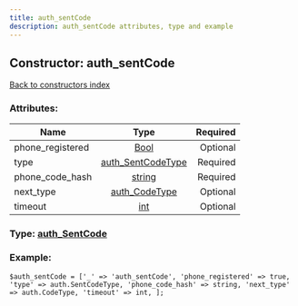 ```yaml
---
title: auth_sentCode
description: auth_sentCode attributes, type and example
---
```

## Constructor: auth\_sentCode  
[Back to constructors index](index.md)



### Attributes:

| Name     |    Type       | Required |
|----------|:-------------:|---------:|
|phone\_registered|[Bool](../types/Bool.md) | Optional|
|type|[auth\_SentCodeType](../types/auth_SentCodeType.md) | Required|
|phone\_code\_hash|[string](../types/string.md) | Required|
|next\_type|[auth\_CodeType](../types/auth_CodeType.md) | Optional|
|timeout|[int](../types/int.md) | Optional|



### Type: [auth\_SentCode](../types/auth_SentCode.md)


### Example:

```
$auth_sentCode = ['_' => 'auth_sentCode', 'phone_registered' => true, 'type' => auth.SentCodeType, 'phone_code_hash' => string, 'next_type' => auth.CodeType, 'timeout' => int, ];
```  

